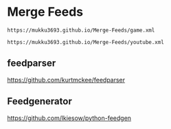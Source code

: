 # Merge Feeds

`https://mukku3693.github.io/Merge-Feeds/game.xml`

`https://mukku3693.github.io/Merge-Feeds/youtube.xml`

## feedparser

https://github.com/kurtmckee/feedparser

## Feedgenerator

https://github.com/lkiesow/python-feedgen
